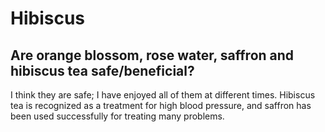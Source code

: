 # Hibiscus

## Are orange blossom, rose water, saffron and hibiscus tea safe/beneficial?
I think they are safe; I have enjoyed all of them at different times. Hibiscus tea is recognized as a treatment for high blood pressure, and saffron has been used successfully for treating many problems.
